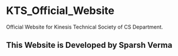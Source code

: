 # KTS_Official_Website
Official Website for Kinesis Technical Society of CS Department.


## This Website is Developed by Sparsh Verma

